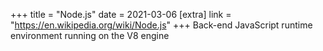 +++
title = "Node.js"
date = 2021-03-06
[extra]
link = "https://en.wikipedia.org/wiki/Node.js"
+++
Back-end JavaScript runtime environment running on the V8 engine

